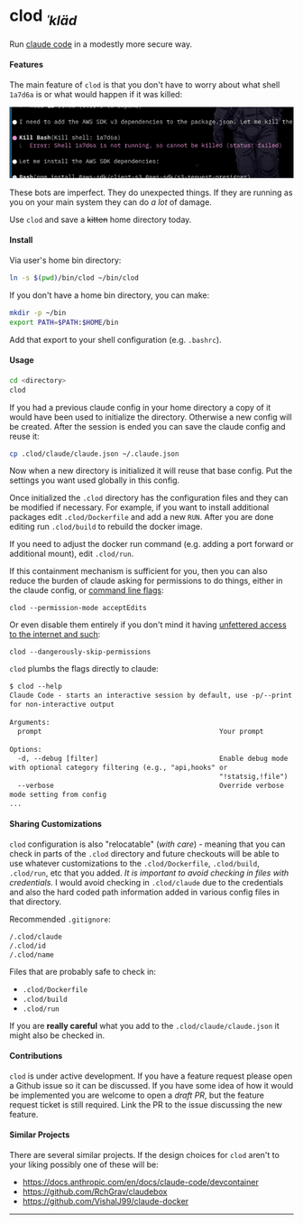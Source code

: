 # clod <sub>*ˈkläd*</sub>

Run [claude code][claude-code] in a modestly more secure way.

#### Features

The main feature of `clod` is that you don't have to worry about what shell
`1a7d6a` is or what would happen if it was killed:

![Kill shell: 1a7d6a](kill-shell-1a7d6a.png "Kill shell: 1a7d6a")

These bots are imperfect. They do unexpected things. If they are running as you
on your main system they can do *a lot* of damage.

Use `clod` and save a ~~kitten~~ home directory today.

#### Install

Via user's home bin directory:

```bash
ln -s $(pwd)/bin/clod ~/bin/clod
```

If you don't have a home bin directory, you can make:

```bash
mkdir -p ~/bin
export PATH=$PATH:$HOME/bin
```

Add that export to your shell configuration (e.g. `.bashrc`).

#### Usage

```bash
cd <directory>
clod
```

If you had a previous claude config in your home directory a copy of it would
have been used to initialize the directory. Otherwise a new config will be
created. After the session is ended you can save the claude config and reuse
it:

```bash
cp .clod/claude/claude.json ~/.claude.json
```

Now when a new directory is initialized it will reuse that base config. Put the
settings you want used globally in this config.

Once initialized the `.clod` directory has the configuration files and they can
be modified if necessary. For example, if you want to install additional
packages edit `.clod/Dockerfile` and add a new `RUN`. After you are done
editing run `.clod/build` to rebuild the docker image.

If you need to adjust the docker run command (e.g. adding a port forward or
additional mount), edit `.clod/run`.

If this containment mechanism is sufficient for you, then you can also reduce
the burden of claude asking for permissions to do things, either in the claude
config, or [command line flags][claude-permission-modes]:

```
clod --permission-mode acceptEdits
```

Or even disable them entirely if you don't mind it having [unfettered access to
the internet and such][claude-dangerously-skip-permissions]:

```
clod --dangerously-skip-permissions
```

`clod` plumbs the flags directly to claude:

```
$ clod --help
Claude Code - starts an interactive session by default, use -p/--print for non-interactive output

Arguments:
  prompt                                            Your prompt

Options:
  -d, --debug [filter]                              Enable debug mode with optional category filtering (e.g., "api,hooks" or
                                                    "!statsig,!file")
  --verbose                                         Override verbose mode setting from config
...
```

#### Sharing Customizations

`clod` configuration is also "relocatable" (*with care*) - meaning that you can
check in parts of the `.clod` directory and future checkouts will be able to
use whatever customizations to the `.clod/Dockerfile`, `.clod/build`,
`.clod/run`, etc that you added. *It is important to avoid checking in files
with credentials.* I would avoid checking in `.clod/claude` due to the
credentials and also the hard coded path information added in various config
files in that directory.

Recommended `.gitignore`:

```
/.clod/claude
/.clod/id
/.clod/name
```

Files that are probably safe to check in:

* `.clod/Dockerfile`
* `.clod/build`
* `.clod/run`

If you are **really careful** what you add to the `.clod/claude/claude.json` it
might also be checked in.

#### Contributions

`clod` is under active development. If you have a feature request please open a
Github issue so it can be discussed. If you have some idea of how it would be
implemented you are welcome to open a *draft PR*, but the feature request
ticket is still required. Link the PR to the issue discussing the new feature.

#### Similar Projects

There are several similar projects. If the design choices for `clod` aren't to
your liking possibly one of these will be:

* https://docs.anthropic.com/en/docs/claude-code/devcontainer
* https://github.com/RchGrav/claudebox
* https://github.com/VishalJ99/claude-docker

---

[claude-code]: https://www.anthropic.com/claude-code
[claude-permission-modes]: https://docs.anthropic.com/en/docs/claude-code/iam#permission-modes
[claude-dangerously-skip-permissions]: https://docs.anthropic.com/en/docs/claude-code/devcontainer
